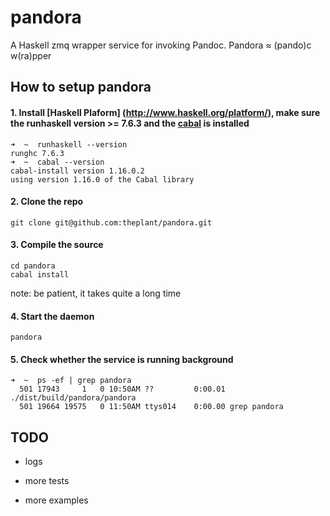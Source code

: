 pandora
=======

A Haskell zmq wrapper service for invoking Pandoc. Pandora ≈ (pando)c w(ra)pper



## How to setup pandora

#### 1. Install [Haskell Plaform] (http://www.haskell.org/platform/), make sure the runhaskell version >= 7.6.3 and the [cabal](http://www.haskell.org/cabal/) is installed 

```
➜  ~  runhaskell --version
runghc 7.6.3
➜  ~  cabal --version
cabal-install version 1.16.0.2
using version 1.16.0 of the Cabal library
```

#### 2. Clone the repo 

```
git clone git@github.com:theplant/pandora.git
```

#### 3. Compile the source

```
cd pandora
cabal install 
```
note: be patient, it takes quite a long time

#### 4. Start the daemon

```
pandora
```

#### 5. Check whether the service is running background

```
➜  ~  ps -ef | grep pandora
  501 17943     1   0 10:50AM ??         0:00.01 ./dist/build/pandora/pandora
  501 19664 19575   0 11:50AM ttys014    0:00.00 grep pandora
```



## TODO

- logs

- more tests

- more examples
